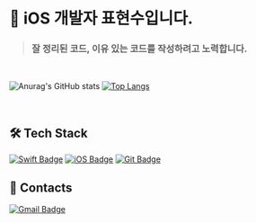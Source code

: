 # 👋 iOS 개발자 표현수입니다.
> ### 잘 정리된 코드, 이유 있는 코드를 작성하려고 노력합니다.

<br>

![Anurag's GitHub stats](https://github-readme-stats.vercel.app/api?username=h-suo&show_icons=true)
[![Top Langs](https://github-readme-stats.vercel.app/api/top-langs/?username=h-suo&layout=donut)](https://github.com/anuraghazra/github-readme-stats)

<br>

## 🛠 Tech Stack
[![Swift Badge](https://img.shields.io/badge/Swift-F05138?style=flat-square&logo=swift&logoColor=white)](https://developer.apple.com/kr/swift/)
[![iOS Badge](https://img.shields.io/badge/iOS-000000?style=flat-square&logo=apple&logoColor=white)](https://www.apple.com/kr/ios/ios-17/)
[![Git Badge](https://img.shields.io/badge/Git-F05032?style=flat-square&logo=git&logoColor=white)](https://git-scm.com)

## 📨 Contacts
[![Gmail Badge](https://img.shields.io/badge/Gmail-D14836?style=flat-square&logo=gmail&logoColor=white)](mailto:vygustn1021@gmail.com)

<br>

<!--
**h-suo/h-suo** is a ✨ _special_ ✨ repository because its `README.md` (this file) appears on your GitHub profile.

Here are some ideas to get you started:

- 🔭 I’m currently working on ...
- 🌱 I’m currently learning ...
- 👯 I’m looking to collaborate on ...
- 🤔 I’m looking for help with ...
- 💬 Ask me about ...
- 📫 How to reach me: ...
- 😄 Pronouns: ...
- ⚡ Fun fact: ...
-->
